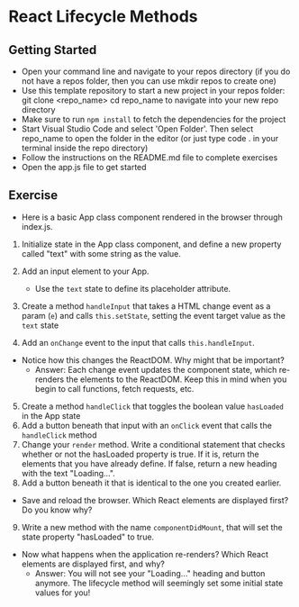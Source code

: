 # React Lifecycle Methods

## Getting Started

- Open your command line and navigate to your repos directory (if you do not have a repos folder, then you can use mkdir repos to create one)
- Use this template repository to start a new project in your repos folder: git clone <repo_name>
  cd repo_name to navigate into your new repo directory
- Make sure to run `npm install` to fetch the dependencies for the project
- Start Visual Studio Code and select 'Open Folder'. Then select repo_name to open the folder in the editor (or just type code . in your terminal inside the repo directory)
- Follow the instructions on the README.md file to complete exercises
- Open the app.js file to get started

## Exercise

- Here is a basic App class component rendered in the browser through index.js.

1. Initialize state in the App class component, and define a new property called "text" with some string as the value.

2. Add an input element to your App.

   - Use the `text` state to define its placeholder attribute.

3. Create a method `handleInput` that takes a HTML change event as a param (`e`) and calls `this.setState`, setting the event target value as the `text` state
4. Add an `onChange` event to the input that calls `this.handleInput`.

- Notice how this changes the ReactDOM. Why might that be important?
  - Answer: Each change event updates the component state, which re-renders the elements to the ReactDOM. Keep this in mind when you begin to call functions, fetch requests, etc.

5. Create a method `handleClick` that toggles the boolean value `hasLoaded` in the App state
6. Add a button beneath that input with an `onClick` event that calls the `handleClick` method
7. Change your `render` method. Write a conditional statement that checks whether or not the hasLoaded property is true. If it is, return the elements that you have already define. If false, return a new heading with the text "Loading...".
8. Add a button beneath it that is identical to the one you created earlier.

- Save and reload the browser. Which React elements are displayed first? Do you know why?

9. Write a new method with the name `componentDidMount`, that will set the state property "hasLoaded" to true.

- Now what happens when the application re-renders? Which React elements are displayed first, and why?
  - Answer: You will not see your "Loading..." heading and button anymore. The lifecycle method will seemingly set some initial state values for you!
